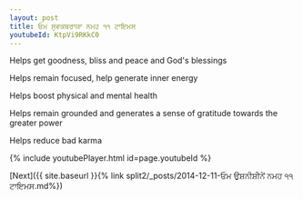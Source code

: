 ```yaml
---
layout: post
title: ਓਮ ਸੁਵਕਥਰਾਯਾ ਨਮਹ ੧੧ ਟਾਇਮਸ
youtubeId: KtpVi9RKkC0
---
```

 
 
Helps get goodness, bliss and peace and God's blessings
 
Helps remain focused, help generate inner energy 
 
Helps boost physical and mental health 
 
Helps remain grounded and generates a sense of gratitude towards the greater power 
 
Helps reduce bad karma
 
 
 
 


{% include youtubePlayer.html id=page.youtubeId %}
 
[Next]({{ site.baseurl }}{% link  split2/_posts/2014-12-11-ਓਮ ਉਸ਼ਨੀਸ਼ੀਨੇਂ ਨਮਹ ੧੧ ਟਾਇਮਸ.md%})
 
